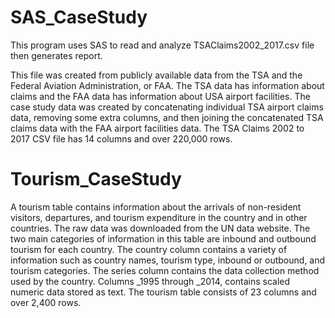 # SAS_CaseStudy

This program uses SAS to read and analyze TSAClaims2002_2017.csv file then generates report. 

This file was created from publicly available data from the TSA and the Federal Aviation Administration, or FAA. 
The TSA data has information about claims and the FAA data has information about USA airport facilities. 
The case study data was created by concatenating individual TSA airport claims data, removing some extra columns, and then 
joining the concatenated TSA claims data with the FAA airport facilities data. 
The TSA Claims 2002 to 2017 CSV file has 14 columns and over 220,000 rows.

# Tourism_CaseStudy

A tourism table contains information about the arrivals of non-resident visitors, departures, and tourism expenditure in the country and in other countries. 
The raw data was downloaded from the UN data website.
The two main categories of information in this table are inbound and outbound tourism for each country. 
The country column contains a variety of information such as country names, tourism type, inbound or outbound, and tourism categories.
The series column contains the data collection method used by the country. 
Columns _1995 through _2014, contains scaled numeric data stored as text.
The tourism table consists of 23 columns and over 2,400 rows.
